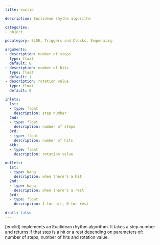 ```yaml
---
title: euclid

description: Euclidean rhythm algorithm

categories:
- object

pdcategory: ELSE, Triggers and Clocks, Sequencing

arguments:
- description: number of steps
  type: float
  default: 8
- description: number of hits
  type: float
  default: 1
- description: rotation value
  type: float
  default: 0

inlets:
  1st:
  - type: float
    description: step number
  2nd:
  - type: float
    description: number of steps
  3rd:
  - type: float
    description: number of hits
  4th:
  - type: float
    description: rotation value

outlets:
  1st:
  - type: bang
    description: when there's a hit
  2nd:
  - type: bang
    description: when there's a rest
  3rd:
  - type: float
    description: 1 for hit, 0 for rest

draft: false
---
```


[euclid] implements an Euclidean rhythm algorithm. It takes a step number and returns if that step is a hit or a rest depending on parameters of: number of steps, number of hits and rotation value.


